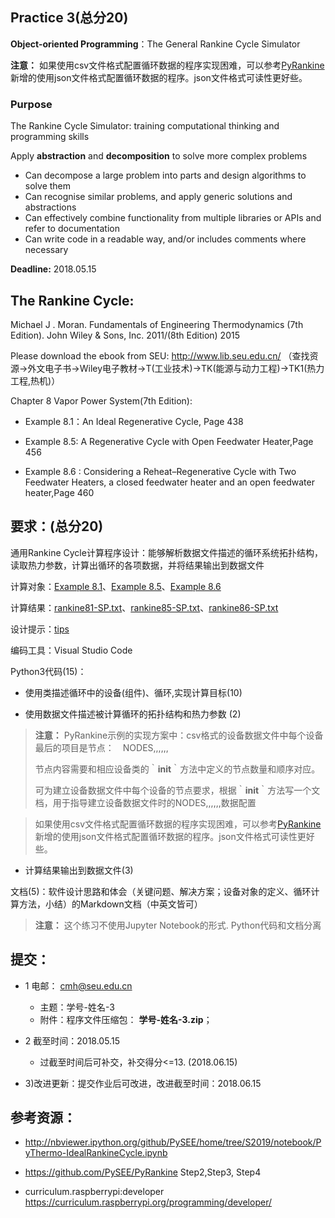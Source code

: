 ## Practice 3(总分20)

**Object-oriented Programming**：The General Rankine Cycle Simulator 

**注意：** 如果使用csv文件格式配置循环数据的程序实现困难，可以参考[PyRankine](https://github.com/PySEE/PyRankine)新增的使用json文件格式配置循环数据的程序。json文件格式可读性更好些。
  
### Purpose

The Rankine Cycle Simulator: training computational thinking and  programming skills  

Apply **abstraction** and **decomposition** to solve more complex problems

* Can decompose a large problem into parts and design algorithms to solve them
* Can recognise similar problems, and apply generic solutions and abstractions
* Can effectively combine functionality from multiple libraries or APIs and refer to documentation
* Can write code in a readable way, and/or includes comments where necessary

**Deadline:**  2018.05.15

## The Rankine Cycle: 

Michael J . Moran. Fundamentals of Engineering Thermodynamics (7th Edition).  John Wiley & Sons, Inc. 2011/(8th Edition) 2015

  Please download the ebook from SEU: http://www.lib.seu.edu.cn/ （查找资源->外文电子书->Wiley电子教材->T(工业技术)->TK(能源与动力工程)->TK1(热力工程,热机)）

Chapter 8 Vapor Power System(7th Edition): 

* Example 8.1：An Ideal Regenerative Cycle, Page 438

* Example 8.5: A Regenerative Cycle with Open Feedwater Heater,Page 456

* Example 8.6 : Considering a Reheat–Regenerative Cycle with Two Feedwater Heaters, a closed feedwater heater and an open feedwater heater,Page 460


## 要求：(总分20)

通用Rankine Cycle计算程序设计：能够解析数据文件描述的循环系统拓扑结构，读取热力参数，计算出循环的各项数据，并将结果输出到数据文件

计算对象：[Example 8.1](./rankine81.md)、[Example 8.5](./rankine85.md)、[Example 8.6](./rankine86.md)  

计算结果：[rankine81-SP.txt](./rankine81-SP.txt)、[rankine85-SP.txt](./rankine85-SP.txt)、[rankine86-SP.txt](./rankine86-SP.txt)

设计提示：[tips](./tips.md)

编码工具：Visual Studio Code
     
Python3代码(15)：

   * 使用类描述循环中的设备(组件)、循环,实现计算目标(10)

   * 使用数据文件描述被计算循环的拓扑结构和热力参数 (2)

 >**注意：** PyRankine示例的实现方案中：csv格式的设备数据文件中每个设备最后的项目是节点：　NODES,,,,,,
 >
 > 节点内容需要和相应设备类的｀__init__｀方法中定义的节点数量和顺序对应。
 > 
 >可为建立设备数据文件中每个设备的节点要求，根据｀__init__｀方法写一个文档，用于指导建立设备数据文件时的NODES,,,,,,数据配置  

>如果使用csv文件格式配置循环数据的程序实现困难，可以参考[PyRankine](https://github.com/PySEE/PyRankine)新增的使用json文件格式配置循环数据的程序。json文件格式可读性更好些。
      
   * 计算结果输出到数据文件(3)
    
文档(5)：软件设计思路和体会（关键问题、解决方案；设备对象的定义、循环计算方法，小结）的Markdown文档（中英文皆可）

>**注意：** 这个练习不使用Jupyter Notebook的形式. Python代码和文档分离

## 提交：

* 1 电邮： cmh@seu.edu.cn
   * 主题：学号-姓名-3
   * 附件：程序文件压缩包： **学号-姓名-3.zip**；

* 2 截至时间：2018.05.15
   * 过截至时间后可补交，补交得分<=13. (2018.06.15)

* 3)改进更新：提交作业后可改进，改进截至时间：2018.06.15

## 参考资源：

*  http://nbviewer.ipython.org/github/PySEE/home/tree/S2019/notebook/PyThermo-IdealRankineCycle.ipynb
 
*  https://github.com/PySEE/PyRankine Step2,Step3, Step4

*  curriculum.raspberrypi:developer https://curriculum.raspberrypi.org/programming/developer/
